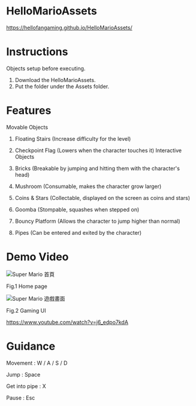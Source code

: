 # HelloMarioAssets
https://hellofangaming.github.io/HelloMarioAssets/

# Instructions
Objects setup before executing.
  1. Download the HelloMarioAssets.
  2. Put the folder under the Assets folder.

# Features
Movable Objects
  1. Floating Stairs (Increase difficulty for the level)
  2. Checkpoint Flag (Lowers when the character touches it)
Interactive Objects

  1. Bricks (Breakable by jumping and hitting them with the character's head)
  2. Mushroom (Consumable, makes the character grow larger)

  3. Coins & Stars (Collectable, displayed on the screen as coins and stars)
  4. Goomba (Stompable, squashes when stepped on)
  5. Bouncy Platform (Allows the character to jump higher than normal)
  6. Pipes (Can be entered and exited by the character)

# Demo Video
![Super Mario 首頁](https://github.com/user-attachments/assets/6e56355a-7032-41a1-982f-0a97eebdf5a1)

Fig.1 Home page

![Super Mario 遊戲畫面](https://github.com/user-attachments/assets/00bfe45b-4b80-4864-a8d2-4ead019e9390)

Fig.2 Gaming UI

https://www.youtube.com/watch?v=j6_edpo7kdA
# Guidance
Movement : W / A / S / D

Jump : Space

Get into pipe : X

Pause : Esc
